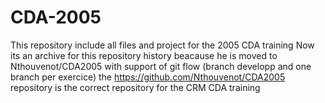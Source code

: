 # CDA-2005

This repository include all files and project for the 2005 CDA training
Now its an archive for this repository history beacause he is moved to Nthouvenot/CDA2005 with support of git flow (branch developp and one branch per exercice)
the https://github.com/Nthouvenot/CDA2005 repository is the correct repository for the CRM CDA training
